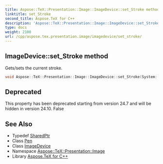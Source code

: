 ```yaml
---
title: Aspose::TeX::Presentation::Image::ImageDevice::set_Stroke method
linktitle: set_Stroke
second_title: Aspose.TeX for C++
description: 'Aspose::TeX::Presentation::Image::ImageDevice::set_Stroke method. Gets/sets the current stroke in C++.'
type: docs
weight: 2100
url: /cpp/aspose.tex.presentation.image/imagedevice/set_stroke/
---
```

## ImageDevice::set_Stroke method


Gets/sets the current stroke.

```cpp
void Aspose::TeX::Presentation::Image::ImageDevice::set_Stroke(System::SharedPtr<System::Drawing::Pen> value) override
```


## Deprecated
This property has been deprecated starting from version 24.7 and will be hidden in version 24.10. False 

## See Also

* Typedef [SharedPtr](../../../system/sharedptr/)
* Class [Pen](../../../system.drawing/pen/)
* Class [ImageDevice](../)
* Namespace [Aspose::TeX::Presentation::Image](../../)
* Library [Aspose.TeX for C++](../../../)
